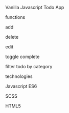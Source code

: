 Vanilla Javascript Todo App

functions

add

delete

edit

toggle complete

filter todo by category

technologies

Javascript ES6

SCSS

HTML5

